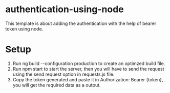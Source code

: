 # authentication-using-node

This template is about adding the authentication with the help of bearer token using node.

# Setup

1. Run ng build --configuration production to create an optimzed build file.
2. Run npm start to start the server, then you will have to send the request using the send request option in requests.js file.
3. Copy the token generated and paste it in Authorization: Bearer {token}, you will get the required data as a output.
